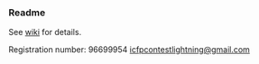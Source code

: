 ### Readme

See [wiki](https://github.com/veged/icfpc2012/wiki/Ideas) for details.

Registration number: 96699954
icfpcontestlightning@gmail.com